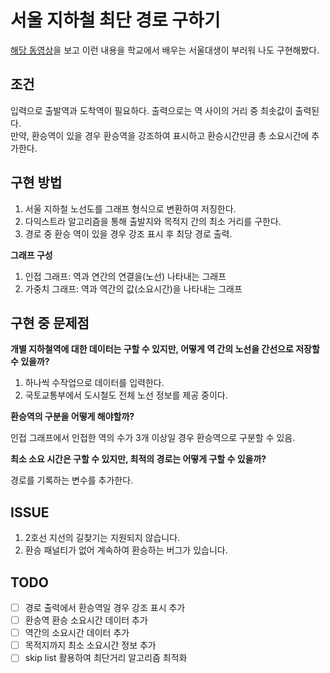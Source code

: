 # 서울 지하철 최단 경로 구하기

[해당 동영상](https://www.youtube.com/watch?v=_y6sPa3TZz4)을 보고 이런 내용을 학교에서 배우는 서울대생이 부러워 나도 구현해봤다. 

## 조건
입력으로 출발역과 도착역이 필요하다. 출력으로는 역 사이의 거리 중 최솟값이 출력된다.\
만약, 환승역이 있을 경우 환승역을 강조하여 표시하고 환승시간만큼 총 소요시간에 추가한다.

## 구현 방법

1. 서울 지하철 노선도를 그래프 형식으로 변환하여 저징한다.
2. 다익스트라 알고리즘을 통해 출발지와 목적지 간의 최소 거리를 구한다.
3. 경로 중 환승 역이 있을 경우 강조 표시 후 최당 경로 출력.

<b>그래프 구성</b>
1. 인접 그래프: 역과 연간의 연결을(노선) 나타내는 그래프
2. 가중치 그래프: 역과 역간의 값(소요시간)을 나타내는 그래프

## 구현 중 문제점

<b>개별 지하철역에 대한 데이터는 구할 수 있지만, 어떻게 역 간의 노선을 간선으로 저장할 수 있을까?</b> 

1. 하나씩 수작업으로 데이터를 입력한다.
2. 국토교통부에서 도시철도 전체 노선 정보를 제공 중이다.

<b>환승역의 구분을 어떻게 해야할까?</b>

인접 그래프에서 인접한 역의 수가 3개 이상일 경우 환승역으로 구분할 수 있음.

<b>최소 소요 시간은 구할 수 있지만, 최적의 경로는 어떻게 구할 수 있을까?</b>

경로를 기록하는 변수를 추가한다.

## ISSUE

1. 2호선 지선의 길찾기는 지원되지 않습니다.
2. 환승 패널티가 없어 계속하여 환승하는 버그가 있습니다.

## TODO

- [ ] 경로 출력에서 환승역일 경우 강조 표시 추가
- [ ] 환승역 환승 소요시간 데이터 추가
- [ ] 역간의 소요시간 데이터 추가
- [ ] 목적지까지 최소 소요시간 정보 추가
- [ ] skip list 활용하여 최단거리 알고리즘 최적화
